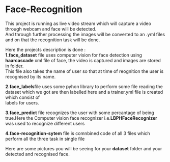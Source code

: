 # Face-Recognition
This project is running as live video stream which will capture a video through webcam and face will be detected.  
And through further processing the images will be converted to an .yml files and on that the recognition task will be done.  

Here the projects description is done :  
**1.face_dataset** file uses computer vision for face detection using **haarcascade** xml file of face, the video is captured and images are stored in folder.  
This file also takes the name of user so that at time of reognition the user is recognised by its name.

**2.face_labels**file uses some pyhon library to perform some file reading the dataset which we got are then labelled here and a trainer.yml file is created which consist of   
labels for users.

**3.face_predict** file recognizes the user with some percantage of being true.Here the Computer vision face recognizer i.e.**LBPHFaceRecognizer** was used to recognize different users    

**4.face-recognition-sytem** file is comnbined code of all 3 files which perform all the three task in single file  

Here are some pictures you will be seeing for your **dataset** folder  and your detected and recognised face.
